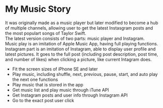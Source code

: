 # My Music Story
It was originally made as a music player but later modified to become a hub of multiple channels, allowing user to get the latest Instasgram posts and the most populart songs of Taylor Swift.
<br>
The latest version consists of two parts: music player and Instagram.
<br>
Music play is an imitation of Apple Music App, having full playing functions. Instagram part is an imitation of Instagram, able to display user profile and latest pictures. It goes to the full post (including post description, post time, and number of likes) when clicking a picture, like current Intagram does.

<ul>
<li>Fit the screen sizes of iPhone SE and later</li>
<li>Play music, including shuffle, next, previous, pause, start, and auto play the next one functions</li>
<li>Play music that is stored in the app</li>
<li>Get music list and play music through iTune API</li>
<li>Get Instagram posts and user info through Instagram API</li>
<li>Go to the exact post user click</li>
</ul>


